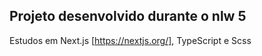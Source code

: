 ## Projeto desenvolvido durante o nlw 5

Estudos em Next.js [https://nextjs.org/], TypeScript e Scss
